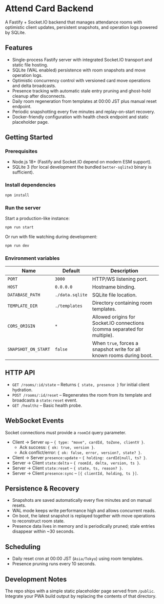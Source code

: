 # Attend Card Backend

A Fastify + Socket.IO backend that manages attendance rooms with optimistic client updates, persistent snapshots, and operation logs powered by SQLite.

## Features

- Single-process Fastify server with integrated Socket.IO transport and static file hosting.
- SQLite (WAL enabled) persistence with room snapshots and move operation logs.
- Optimistic concurrency control with versioned card move operations and delta broadcasts.
- Presence tracking with automatic stale entry pruning and ghost-hold cleanup after disconnects.
- Daily room regeneration from templates at 00:00 JST plus manual reset endpoint.
- Periodic snapshotting every five minutes and replay-on-start recovery.
- Docker-friendly configuration with health check endpoint and static placeholder page.

## Getting Started

### Prerequisites

- Node.js 18+ (Fastify and Socket.IO depend on modern ESM support).
- SQLite 3 (for local development the bundled `better-sqlite3` binary is sufficient).

### Install dependencies

```bash
npm install
```

### Run the server

Start a production-like instance:

```bash
npm run start
```

Or run with file watching during development:

```bash
npm run dev
```

### Environment variables

| Name | Default | Description |
| ---- | ------- | ----------- |
| `PORT` | `3000` | HTTP/WS listening port. |
| `HOST` | `0.0.0.0` | Hostname binding. |
| `DATABASE_PATH` | `./data.sqlite` | SQLite file location. |
| `TEMPLATE_DIR` | `./templates` | Directory containing room templates. |
| `CORS_ORIGIN` | `*` | Allowed origins for Socket.IO connections (comma separated for multiple). |
| `SNAPSHOT_ON_START` | `false` | When `true`, forces a snapshot write for all known rooms during boot. |

## HTTP API

- `GET /rooms/:id/state` – Returns `{ state, presence }` for initial client hydration.
- `POST /rooms/:id/reset` – Regenerates the room from its template and broadcasts a `state:reset` event.
- `GET /healthz` – Basic health probe.

## WebSocket Events

Socket connections must provide a `roomId` query parameter.

- Client → Server `op` – `{ type: "move", cardId, toZone, clientV }`.
  - Ack success: `{ ok: true, version }`.
  - Ack conflict/error: `{ ok: false, error, version?, state? }`.
- Client → Server `presence:update` – `{ holding: cardId|null, ts? }`.
- Server → Client `state:delta` – `{ roomId, delta, version, ts }`.
- Server → Client `state:reset` – `{ state, ts, reason? }`.
- Server → Client `presence:sync` – `[{ clientId, holding, ts }]`.

## Persistence & Recovery

- Snapshots are saved automatically every five minutes and on manual resets.
- WAL mode keeps write performance high and allows concurrent reads.
- On boot, the latest snapshot is replayed together with move operations to reconstruct room state.
- Presence data lives in memory and is periodically pruned; stale entries disappear within ~30 seconds.

## Scheduling

- Daily reset cron at 00:00 JST (`Asia/Tokyo`) using room templates.
- Presence pruning runs every 10 seconds.

## Development Notes

The repo ships with a simple static placeholder page served from `/public`. Integrate your PWA build output by replacing the contents of that directory.
